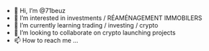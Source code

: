 - 👋 Hi, I’m @71beuz
- 👀 I’m interested in investments / RÉAMÉNAGEMENT IMMOBILERS
- 🌱 I’m currently learning trading / investing / crypto
- 💞️ I’m looking to collaborate on crypto launching projects
- 📫 How to reach me ...

<!---
71beuz/71beuz is a ✨ special ✨ repository because its `README.md` (this file) appears on your GitHub profile.
You can click the Preview link to take a look at your changes.
--->
